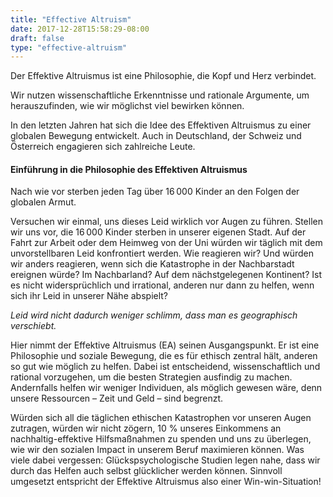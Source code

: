 ```yaml
---
title: "Effective Altruism"
date: 2017-12-28T15:58:29-08:00
draft: false
type: "effective-altruism"
---
```

Der Effektive Altruismus ist eine Philosophie, die Kopf und Herz verbindet.

Wir nutzen wissenschaftliche Erkenntnisse und rationale Argumente, um herauszufinden, wie wir möglichst viel bewirken können.

In den letzten Jahren hat sich die Idee des Effektiven Altruismus zu einer globalen Bewegung entwickelt. Auch in Deutschland, der Schweiz und Österreich engagieren sich zahlreiche Leute.

#### Einführung in die Philosophie des Effektiven Altruismus

Nach wie vor sterben jeden Tag über 16 000 Kinder an den Folgen der globalen Armut.

Versuchen wir einmal, uns dieses Leid wirklich vor Augen zu führen. Stellen wir uns vor, die 16 000 Kinder sterben in unserer eigenen Stadt. Auf der Fahrt zur Arbeit oder dem Heimweg von der Uni würden wir täglich mit dem unvorstellbaren Leid konfrontiert werden. Wie reagieren wir? Und würden wir anders reagieren, wenn sich die Katastrophe in der Nachbarstadt ereignen würde? Im Nachbarland? Auf dem nächstgelegenen Kontinent? Ist es nicht widersprüchlich und irrational, anderen nur dann zu helfen, wenn sich ihr Leid in unserer Nähe abspielt?

   _Leid wird nicht dadurch weniger schlimm, dass man es geographisch verschiebt._

Hier nimmt der Effektive Altruismus (EA) seinen Ausgangspunkt. Er ist eine Philosophie und soziale Bewegung, die es für ethisch zentral hält, anderen so gut wie möglich zu helfen. Dabei ist entscheidend, wissenschaftlich und rational vorzugehen, um die besten Strategien ausfindig zu machen. Andernfalls helfen wir weniger Individuen, als möglich gewesen wäre, denn unsere Ressourcen – Zeit und Geld – sind begrenzt.

Würden sich all die täglichen ethischen Katastrophen vor unseren Augen zutragen, würden wir nicht zögern, 10 % unseres Einkommens an nachhaltig-effektive Hilfsmaßnahmen zu spenden und uns zu überlegen, wie wir den sozialen Impact in unserem Beruf maximieren können. Was viele dabei vergessen: Glückspsychologische Studien legen nahe, dass wir durch das Helfen auch selbst glücklicher werden können. Sinnvoll umgesetzt entspricht der Effektive Altruismus also einer Win-win-Situation!

